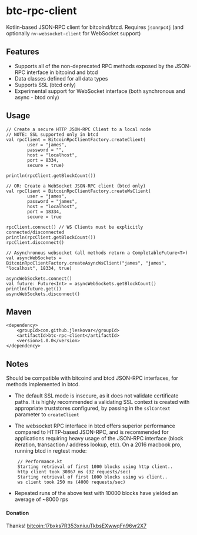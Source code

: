 # btc-rpc-client
Kotlin-based JSON-RPC client for bitcoind/btcd. Requires `jsonrpc4j` (and optionally `nv-websocket-client` for WebSocket support)

## Features
 * Supports all of the non-deprecated RPC methods exposed by the JSON-RPC interface in bitcoind and btcd
 * Data classes defined for all data types
 * Supports SSL (btcd only)
 * Experimental support for WebSocket interface (both synchronous and async - btcd only)

## Usage

    // Create a secure HTTP JSON-RPC Client to a local node
    // NOTE: SSL supported only in btcd
    val rpcClient = BitcoinRpcClientFactory.createClient(
            user = "james",
            password = "",
            host = "localhost",
            port = 8334,
            secure = true)
            
    println(rpcClient.getBlockCount())
            
    // OR: Create a WebSocket JSON-RPC client (btcd only)
    val rpcClient = BitcoinRpcClientFactory.createWsClient(
            user = "james",
            password = "james",
            host = "localhost",
            port = 18334,
            secure = true

    rpcClient.connect() // WS Clients must be explicitly connected/disconnected
    println(rpcClient.getBlockCount())
    rpcClient.disconnect()
    
    // Asynchronous websocket (all methods return a CompletableFuture<T>)
    val asyncWebSockets = BitcoinRpcClientFactory.createAsyncWsClient("james", "james", "localhost", 18334, true)

    asyncWebSockets.connect()
    val future: Future<Int> = asyncWebSockets.getBlockCount()
    println(future.get())
    asyncWebSockets.disconnect()
           

## Maven
    <dependency>
        <groupId>com.github.jleskovar</groupId>
        <artifactId>btc-rpc-client</artifactId>
        <version>1.0.0</version>
    </dependency>

## Notes

Should be compatible with bitcoind and btcd JSON-RPC interfaces, for methods implemented in btcd.
 * The default SSL mode is insecure, as it does not validate certificate paths. It is highly recommended a validating SSL context is created with appropriate truststores configured, by passing in the `sslContext` parameter to `createClient`
 * The websocket RPC interface in btcd offers superior performance compared to HTTP-based JSON-RPC, and is recommended for applications requiring heavy usage of the JSON-RPC interface (block iteration, transaction / address lookup, etc). On a 2016 macbook pro, running btcd in regtest mode:
 
        // Performance.kt
        Starting retrieval of first 1000 blocks using http client..
        http client took 30867 ms (32 requests/sec)
        Starting retrieval of first 1000 blocks using ws client..
        ws client took 250 ms (4000 requests/sec)
        
 * Repeated runs of the above test with 10000 blocks have yielded an average of ~8000 rps

#### Donation
Thanks! [bitcoin:17bxks7R353xniuuTkbsEXwwqFn96vr2X7](bitcoin:17bxks7R353xniuuTkbsEXwwqFn96vr2X7?label=beer%20fund)
